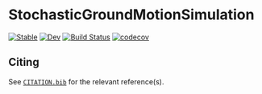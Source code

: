 # StochasticGroundMotionSimulation

[![Stable](https://img.shields.io/badge/docs-stable-blue.svg)](https://pstafford.github.io/StochasticGroundMotionSimulation.jl/stable)
[![Dev](https://img.shields.io/badge/docs-dev-blue.svg)](https://pstafford.github.io/StochasticGroundMotionSimulation.jl/dev)
[![Build Status](https://github.com/pstafford/StochasticGroundMotionSimulation.jl/workflows/CI/badge.svg)](https://github.com/pstafford/StochasticGroundMotionSimulation.jl/actions)
[![codecov](https://codecov.io/gh/pstafford/StochasticGroundMotionSimulation.jl/branch/master/graph/badge.svg?token=EDEF06FN61)](https://codecov.io/gh/pstafford/StochasticGroundMotionSimulation.jl)

## Citing

See [`CITATION.bib`](CITATION.bib) for the relevant reference(s).
